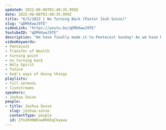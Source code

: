 ```yaml
---
updated: 2022-06-06T01:48:35.999Z
date: 2022-06-06T01:48:35.999Z
title: "6/5/2022 | No Turning Back (Pastor Josh Sosso)"
slug: "qDMkKwwJ9TE"
videoLink: "https://youtu.be/qDMkKwwJ9TE"
YoutubeID: "qDMkKwwJ9TE"
description: "We have finally made it to Pentecost Sunday! As we have heard from Pastor Cris and Pastor Josh, we have reached a turning point in our lives. God has seen all of the acts that we have done and is pleased with us. As Pastor Cris says, we can ask God for anything in our lives. Since we are so close to the Transfer of Wealth, we have to allow God to dictate all of our actions. Now that we are at a turning point, it is time to close all the doors to the past and look forward to the bright future being led by God. This sermon was delivered at Freedom Fellowship Church International in San Antonio, TX.\n"
videoKeywords:
- Pentecost
- Transfer of Wealth
- turning point
- no turning back
- Holy Spirit
- future
- God's ways of doing things
playlists:
- full sermons
- livestreams
speakers:
- Joshua Sosso
people:
- title: Joshua Sosso
  slug: joshua-sosso
  contentType: people
  id: 2fn2KHOWEow0K6EqCkaywa
---
```

